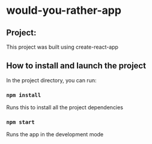 # would-you-rather-app



## Project:

This project was built using create-react-app 

## How to install and launch the project

In the project directory, you can run:

### `npm install`

Runs this to install all the project dependencies

### `npm start`

Runs the app in the development mode
